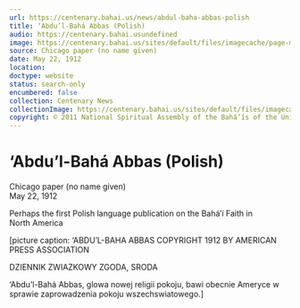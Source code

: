 ```yaml
---
url: https://centenary.bahai.us/news/abdul-baha-abbas-polish
title: ‘Abdu’l-Bahá Abbas (Polish)
audio: https://centenary.bahai.usundefined
image: https://centenary.bahai.us/sites/default/files/imagecache/page-main-image/images/press_clippings/05-22-1912%2CChicago%28no%20paper%29%2C%28Photo%20of%20Master%20w%20Polish%20words%29.png
source: Chicago paper (no name given)
date: May 22, 1912
location: 
doctype: website
status: search-only
encumbered: false
collection: Centenary News
collectionImage: https://centenary.bahai.us/sites/default/files/imagecache/theme-image/main_image/abdulbaha-overview-small_0.jpg
copyright: © 2011 National Spiritual Assembly of the Bahá’ís of the United States
---
```



# ‘Abdu’l-Bahá Abbas (Polish)

Chicago paper (no name given)  
May 22, 1912  
  



Perhaps the first Polish language publication on the Bahá’í Faith in North America

\[picture caption: ‘ABDU’L-BAHA ABBAS COPYRIGHT 1912 BY AMERICAN PRESS ASSOCIATION

DZIENNIK ZWIAZKOWY ZGODA, SRODA

‘Abdu’l-Bahá Abbas, glowa nowej religii pokoju, bawi obecnie Ameryce w sprawie zaprowadzenia pokoju wszechswiatowego.\]